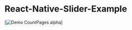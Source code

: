 # React-Native-Slider-Example


[![Demo CountPages alpha](https://user-images.githubusercontent.com/48488384/158887337-85f7ef1e-595d-4809-a9f8-d7f08f84ee23.gif)]



